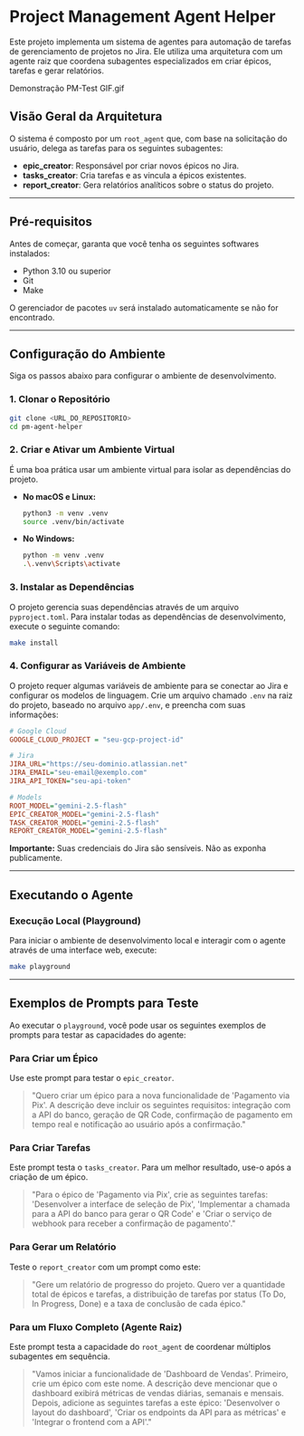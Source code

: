 # Project Management Agent Helper

Este projeto implementa um sistema de agentes para automação de tarefas de gerenciamento de projetos no Jira. Ele utiliza uma arquitetura com um agente raiz que coordena subagentes especializados em criar épicos, tarefas e gerar relatórios.

Demonstração
PM-Test GIF.gif

## Visão Geral da Arquitetura

O sistema é composto por um `root_agent` que, com base na solicitação do usuário, delega as tarefas para os seguintes subagentes:

  * **epic\_creator**: Responsável por criar novos épicos no Jira.
  * **tasks\_creator**: Cria tarefas e as vincula a épicos existentes.
  * **report\_creator**: Gera relatórios analíticos sobre o status do projeto.

-----

## Pré-requisitos

Antes de começar, garanta que você tenha os seguintes softwares instalados:

  * Python 3.10 ou superior
  * Git
  * Make

O gerenciador de pacotes `uv` será instalado automaticamente se não for encontrado.

-----

## Configuração do Ambiente

Siga os passos abaixo para configurar o ambiente de desenvolvimento.

### 1\. Clonar o Repositório

```bash
git clone <URL_DO_REPOSITORIO>
cd pm-agent-helper
```

### 2\. Criar e Ativar um Ambiente Virtual

É uma boa prática usar um ambiente virtual para isolar as dependências do projeto.

  * **No macOS e Linux:**

    ```bash
    python3 -m venv .venv
    source .venv/bin/activate
    ```

  * **No Windows:**

    ```bash
    python -m venv .venv
    .\.venv\Scripts\activate
    ```

### 3\. Instalar as Dependências

O projeto gerencia suas dependências através de um arquivo `pyproject.toml`. Para instalar todas as dependências de desenvolvimento, execute o seguinte comando:

```bash
make install
```

### 4\. Configurar as Variáveis de Ambiente

O projeto requer algumas variáveis de ambiente para se conectar ao Jira e configurar os modelos de linguagem. Crie um arquivo chamado `.env` na raiz do projeto, baseado no arquivo `app/.env`, e preencha com suas informações:

```ini
# Google Cloud
GOOGLE_CLOUD_PROJECT = "seu-gcp-project-id"

# Jira
JIRA_URL="https://seu-dominio.atlassian.net"
JIRA_EMAIL="seu-email@exemplo.com"
JIRA_API_TOKEN="seu-api-token"

# Models
ROOT_MODEL="gemini-2.5-flash"
EPIC_CREATOR_MODEL="gemini-2.5-flash"
TASK_CREATOR_MODEL="gemini-2.5-flash"
REPORT_CREATOR_MODEL="gemini-2.5-flash"
```

**Importante:** Suas credenciais do Jira são sensíveis. Não as exponha publicamente.

-----

## Executando o Agente

### Execução Local (Playground)

Para iniciar o ambiente de desenvolvimento local e interagir com o agente através de uma interface web, execute:

```bash
make playground
```
-----

## Exemplos de Prompts para Teste

Ao executar o `playground`, você pode usar os seguintes exemplos de prompts para testar as capacidades do agente:

### Para Criar um Épico

Use este prompt para testar o `epic_creator`.

> "Quero criar um épico para a nova funcionalidade de 'Pagamento via Pix'. A descrição deve incluir os seguintes requisitos: integração com a API do banco, geração de QR Code, confirmação de pagamento em tempo real e notificação ao usuário após a confirmação."

### Para Criar Tarefas

Este prompt testa o `tasks_creator`. Para um melhor resultado, use-o após a criação de um épico.

> "Para o épico de 'Pagamento via Pix', crie as seguintes tarefas: 'Desenvolver a interface de seleção de Pix', 'Implementar a chamada para a API do banco para gerar o QR Code' e 'Criar o serviço de webhook para receber a confirmação de pagamento'."

### Para Gerar um Relatório

Teste o `report_creator` com um prompt como este:

> "Gere um relatório de progresso do projeto. Quero ver a quantidade total de épicos e tarefas, a distribuição de tarefas por status (To Do, In Progress, Done) e a taxa de conclusão de cada épico."

### Para um Fluxo Completo (Agente Raiz)

Este prompt testa a capacidade do `root_agent` de coordenar múltiplos subagentes em sequência.

> "Vamos iniciar a funcionalidade de 'Dashboard de Vendas'. Primeiro, crie um épico com este nome. A descrição deve mencionar que o dashboard exibirá métricas de vendas diárias, semanais e mensais. Depois, adicione as seguintes tarefas a este épico: 'Desenvolver o layout do dashboard', 'Criar os endpoints da API para as métricas' e 'Integrar o frontend com a API'."
